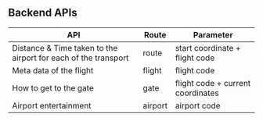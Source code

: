 

## Backend APIs

| API                                                            | Route   | Parameter                          |
|----------------------------------------------------------------|---------|------------------------------------|
| Distance & Time taken to the airport for each of the transport | route   | start coordinate \+ flight code    |
| Meta data of the flight                                        | flight  | flight code                        |
| How to get to the gate                                         | gate    | flight code \+ current coordinates |
| Airport entertainment                                          | airport | airport code                       |
